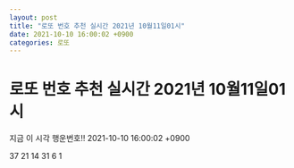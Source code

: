 ```yaml
---
layout: post
title: "로또 번호 추천 실시간 2021년 10월11일01시"
date: 2021-10-10 16:00:02 +0900
categories: 로또
---
```


# 로또 번호 추천 실시간 2021년 10월11일01시

지금 이 시각 행운번호!! 2021-10-10 16:00:02 +0900

 37  21  14  31  6  1 

